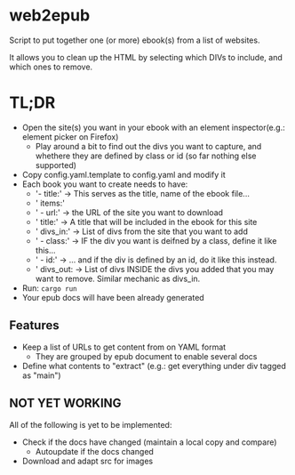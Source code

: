 # web2epub
Script to put together one (or more) ebook(s) from a list of websites.

It allows you to clean up the HTML by selecting which DIVs to include, and which ones to remove.

# TL;DR
- Open the site(s) you want in your ebook with an element inspector(e.g.: element picker on Firefox)
  - Play around a bit to find out the divs you want to capture, and whethere they are defined by class or id (so far nothing else supported)
- Copy config.yaml.template to config.yaml and modify it
- Each book you want to create needs to have:
  - '- title:' -> This serves as the title, name of the ebook file...
  - '  items:'
  - '  - url:' -> the URL of the site you want to download
  - '    title:' -> A title that will be included in the ebook for this site
  - '    divs_in:' -> List of divs from the site that you want to add 
  - '    - class:' -> IF the div you want is deifned by a class, define it like this...
  - '    - id:' ->      ... and if the div is defined by an id, do it like this instead.
  - '    divs_out: -> List of divs INSIDE the divs you added that you may want to remove. Similar mechanic as divs_in.
- Run:
```cargo run```
- Your epub docs will have been already generated

## Features
- Keep a list of URLs to get content from on YAML format
  - They are grouped by epub document to enable several docs
- Define what contents to "extract" (e.g.: get everything under div tagged as "main")

## NOT YET WORKING
All of the following is yet to be implemented:

- Check if the docs have changed (maintain a local copy and compare)
  -  Autoupdate if the docs changed
- Download and adapt src for images
